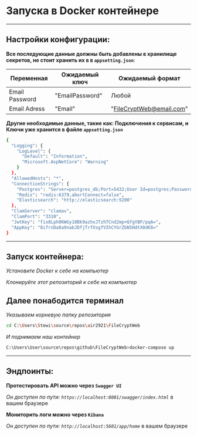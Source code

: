 # Запуска в Docker контейнере
---

## Настройки конфигурации:
**Все последующие данные должны быть добавлены в хранилище секретов, не стоит хранить их в в `appsetting.json`**:

|     Переменная     |  Ожидаемый ключ   |      Ожидаемый формат      |
|--------------------|-------------------|----------------------------|
|   Email Password   |  "EmailPassword"  |           Любой            |
|    Email Adress    |      "Email"      |  "FileCryptWeb@email.com"  |

**Другие необходимые данные, такие как: Подключения к сервисам, и Ключи уже хранится в файле `appsetting.json`**

```bash
{
  "Logging": {
    "LogLevel": {
      "Default": "Information",
      "Microsoft.AspNetCore": "Warning"
    }
  },
  "AllowedHosts": "*",
  "ConnectionStrings": {
    "Postgres": "Server=postgres_db;Port=5432;User Id=postgres;Password=123;Database=filecrypt;",
    "Redis": "redis:6379,abortConnect=false",
    "Elasticsearch": "http://elasticsearch:9200"
  },
  "ClamServer": "clamav",
  "ClamPort": "3310",
  "JwtKey": "fix8Lph0KWGy10Bk9azhxJTzhTCnd2mp+QfgYBP/pqA=",
  "AppKey": "8ifrnDa8a9nabJDfjTrfXsgfVIhCYGrZbN5HdtX0dK8="
}
```
---
## Запуск контейнера:
*Установите Docker к себе на компьютер*

*Клонируйте этот репозиторий к себе на компьютер*

**Далее понабодится терминал**
-
*Указываем корневую папку репозитория*

```bash
cd C:\Users\Stewi\source\repos\air2921\FileCryptWeb
```

*И поднимаем наш контейнер*

```bash
C:\Users\User\source\repos\github\FileCryptWeb>docker-compose up
```
---
## Эндпоинты:

**Протестировать API можно через `Swagger UI`**

*Он доступен по пути: `https://localhost:8081/swagger/index.html`* в вашем браузере

**Мониторить логи можно через `Kibana`**

*Он доступен по пути: `http://localhost:5601/app/home`* в вашем браузере
